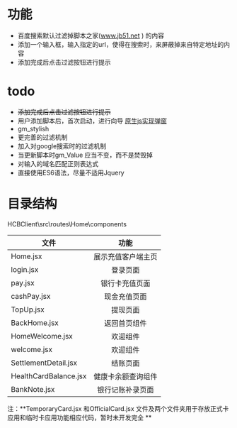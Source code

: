 # 功能

- 百度搜索默认过滤掉脚本之家(www.jb51.net ) 的内容
- 添加一个输入框，输入指定的url，使得在搜索时，来屏蔽掉来自特定地址的内容
- 添加完成后点击过滤按钮进行提示

# todo

- ~~添加完成后点击过滤按钮进行提示~~ 
- 用户添加脚本后，首次启动，进行向导 
[原生js实现弹窗](http://www.cssscript.com/minimal-modal-window-with-plain-javascript/)
- gm_stylish 
- 更完善的过滤机制
- 加入对google搜索时的过滤机制
- 当更新脚本时gm_Value 应当不变，而不是焚毁掉
- 对输入的域名匹配正则表达式
- 直接使用ES6语法，尽量不适用Jquery


# 目录结构

HCBClient\src\routes\Home\components




| 文件                | 功能               | 
| --------------------|:------------------:|
| Home.jsx            | 展示充值客户端主页 | 
| login.jsx           | 登录页面           |  
| pay.jsx             | 银行卡充值页面     |  
|cashPay.jsx          | 现金充值页面       |
|TopUp.jsx            |提现页面            |
|BackHome.jsx         |返回首页组件        |
|HomeWelcome.jsx      |欢迎组件            |
|welcome.jsx          |欢迎组件            |
|SettlementDetail.jsx |结账页面            |
|HealthCardBalance.jsx|健康卡余额查询组件  |
|BankNote.jsx         |银行记账补录页面    |


注：**TemporaryCard.jsx 和OfficialCard.jsx 文件及两个文件夹用于存放正式卡应用和临时卡应用功能相应代码，暂时未开发完全  **